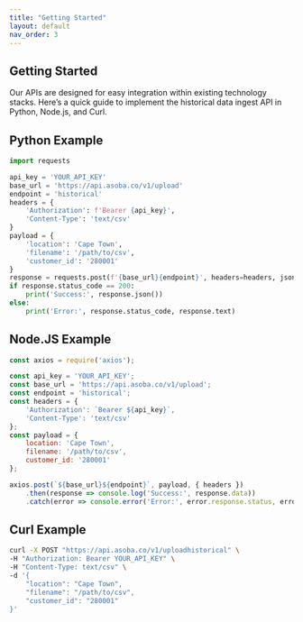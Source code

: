 ```yaml
---
title: "Getting Started"
layout: default
nav_order: 3
---
```


## Getting Started

Our APIs are designed for easy integration within existing technology stacks. Here’s a quick guide to implement the historical data ingest API in Python, Node.js, and Curl.

## Python Example

```python
import requests

api_key = 'YOUR_API_KEY'
base_url = 'https://api.asoba.co/v1/upload'
endpoint = 'historical'
headers = {
    'Authorization': f'Bearer {api_key}',
    'Content-Type': 'text/csv'
}
payload = {
    'location': 'Cape Town',
    'filename': '/path/to/csv',
    'customer_id': '280001'
}
response = requests.post(f'{base_url}{endpoint}', headers=headers, json=payload)
if response.status_code == 200:
    print('Success:', response.json())
else:
    print('Error:', response.status_code, response.text)
```

## Node.JS Example

```javascript
const axios = require('axios');

const api_key = 'YOUR_API_KEY';
const base_url = 'https://api.asoba.co/v1/upload';
const endpoint = 'historical';
const headers = {
    'Authorization': `Bearer ${api_key}`,
    'Content-Type': 'text/csv'
};
const payload = {
    location: 'Cape Town',
    filename: '/path/to/csv',
    customer_id: '280001'
};

axios.post(`${base_url}${endpoint}`, payload, { headers })
    .then(response => console.log('Success:', response.data))
    .catch(error => console.error('Error:', error.response.status, error.response.data));
```

## Curl Example

```bash
curl -X POST "https://api.asoba.co/v1/uploadhistorical" \
-H "Authorization: Bearer YOUR_API_KEY" \
-H "Content-Type: text/csv" \
-d '{
    "location": "Cape Town",
    "filename": "/path/to/csv",
    "customer_id": "280001"
}'
```
